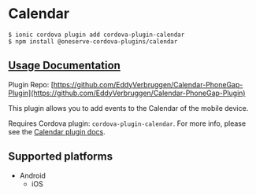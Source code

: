 # Calendar

```
$ ionic cordova plugin add cordova-plugin-calendar
$ npm install @oneserve-cordova-plugins/calendar
```

## [Usage Documentation](https://oneserve.gitbook.io/oneserve-cordova-plugins/plugins/calendar/)

Plugin Repo: [https://github.com/EddyVerbruggen/Calendar-PhoneGap-Plugin](https://github.com/EddyVerbruggen/Calendar-PhoneGap-Plugin)

This plugin allows you to add events to the Calendar of the mobile device.

Requires Cordova plugin: `cordova-plugin-calendar`. For more info, please see the [Calendar plugin docs](https://github.com/EddyVerbruggen/Calendar-PhoneGap-Plugin).

## Supported platforms

- Android
  - iOS
  


